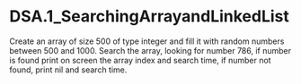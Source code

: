 # DSA.1_SearchingArrayandLinkedList
Create an array of size 500 of type integer and fill it with random numbers between 500 and 1000. Search the array, looking for number 786, if number is found print on screen the array index and search time, if number not found, print nil and search time.
